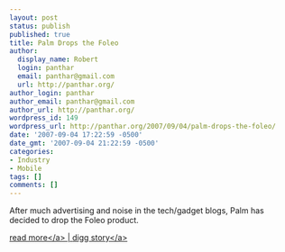 ```yaml
---
layout: post
status: publish
published: true
title: Palm Drops the Foleo
author:
  display_name: Robert
  login: panthar
  email: panthar@gmail.com
  url: http://panthar.org/
author_login: panthar
author_email: panthar@gmail.com
author_url: http://panthar.org/
wordpress_id: 149
wordpress_url: http://panthar.org/2007/09/04/palm-drops-the-foleo/
date: '2007-09-04 17:22:59 -0500'
date_gmt: '2007-09-04 21:22:59 -0500'
categories:
- Industry
- Mobile
tags: []
comments: []
---
```

<p>After much advertising and noise in the tech&#47;gadget blogs, Palm has decided to drop the Foleo product.</p>
<p><a href="http:&#47;&#47;blog.palm.com&#47;palm&#47;2007&#47;09&#47;a-message-to-pa.html">read more<&#47;a> | <a href="http:&#47;&#47;digg.com&#47;tech_news&#47;Palm_Drops_the_Foleo">digg story<&#47;a></p>
